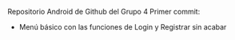 Repositorio Android de Github del Grupo 4
Primer commit:
- Menú básico con las funciones de Login y Registrar sin acabar
